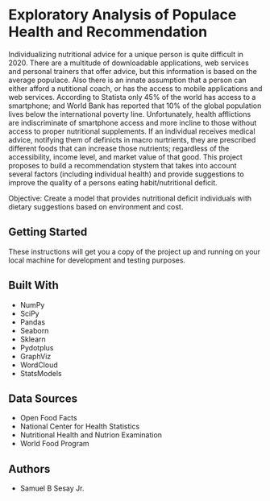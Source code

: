 # Exploratory Analysis of Populace Health and Recommendation 

Individualizing nutritional advice for a unique person is quite difficult in 2020. There are a multitude of downloadable applications, web services and personal trainers that offer advice, but this information is based on the average populace. Also there is an innate assumption that a person can either afford a nutitional coach, or has the access to mobile applications and web services. According to Statista only 45% of the world has access to a smartphone; and World Bank has reported that 10% of the global population lives below the international poverty line. Unfortunately, health afflictions are indiscriminate of smartphone access and more incline to those without access to proper nutritional supplements. If an individual receives medical advice, notifying them of definicts in macro nurtrients, they are prescribed different foods that can increase those nutrients; regardless of the accessibility, income level, and market value of that good. This project proposes to build a recommendation stystem that takes into account several factors (including individual health) and provide suggestions to improve the quality of a persons eating habit/nutritional deficit.

Objective: Create a model that provides nutritional deficit individuals with dietary suggestions based on environment and cost.

## Getting Started 
These instructions will get you a copy of the project up and running on your local machine for development and testing purposes.

## Built With 
- NumPy
- SciPy
- Pandas
- Seaborn
- Sklearn
- Pydotplus
- GraphViz
- WordCloud
- StatsModels

## Data Sources 
- Open Food Facts 
- National Center for Health Statistics 
- Nutritional Health and Nutrion Examination 
- World Food Program 

## Authors 
- Samuel B Sesay Jr. 


